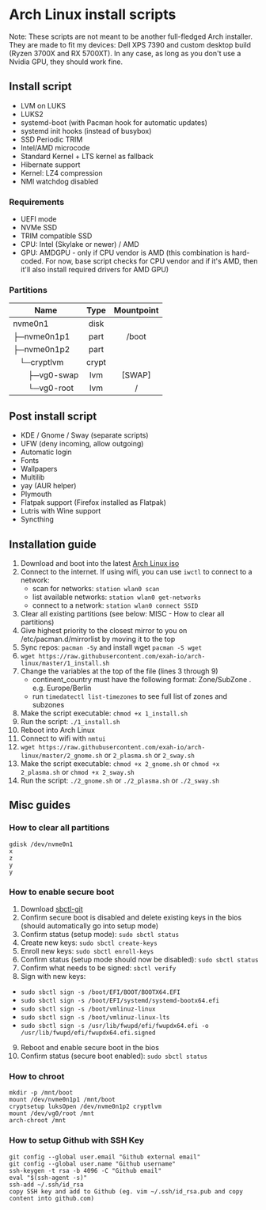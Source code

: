 # Arch Linux install scripts
Note: These scripts are not meant to be another full-fledged Arch installer. They are made to fit my devices: Dell XPS 7390 and custom desktop build (Ryzen 3700X and RX 5700XT). In any case, as long as you don't use a Nvidia GPU, they should work fine.

## Install script

- LVM on LUKS
- LUKS2
- systemd-boot (with Pacman hook for automatic updates)
- systemd init hooks (instead of busybox)
- SSD Periodic TRIM
- Intel/AMD microcode
- Standard Kernel + LTS kernel as fallback
- Hibernate support
- Kernel: LZ4 compression
- NMI watchdog disabled

### Requirements

- UEFI mode
- NVMe SSD
- TRIM compatible SSD
- CPU: Intel (Skylake or newer) / AMD
- GPU: AMDGPU - only if CPU vendor is AMD (this combination is hard-coded. For now, base script checks for CPU vendor and if it's AMD, then it'll also install required drivers for AMD GPU)

### Partitions

| Name                                                  | Type  | Mountpoint |
| ----------------------------------------------------- | :---: | :--------: |
| nvme0n1                                               | disk  |            |
| ├─nvme0n1p1                                           | part  |   /boot    |
| ├─nvme0n1p2                                           | part  |            |
| &nbsp;&nbsp;&nbsp;└─cryptlvm                        | crypt |            |
| &nbsp;&nbsp;&nbsp;&nbsp;&nbsp;&nbsp;&nbsp;├─vg0-swap |  lvm  |   [SWAP]   |
| &nbsp;&nbsp;&nbsp;&nbsp;&nbsp;&nbsp;&nbsp;└─vg0-root |  lvm  |     /      |

## Post install script
- KDE / Gnome / Sway (separate scripts)
- UFW (deny incoming, allow outgoing)
- Automatic login
- Fonts
- Wallpapers
- Multilib
- yay (AUR helper)
- Plymouth
- Flatpak support (Firefox installed as Flatpak)
- Lutris with Wine support
- Syncthing

## Installation guide

1. Download and boot into the latest [Arch Linux iso](https://www.archlinux.org/download/)
2. Connect to the internet. If using wifi, you can use `iwctl` to connect to a network:
   - scan for networks: `station wlan0 scan`
   - list available networks: `station wlan0 get-networks`
   - connect to a network: `station wlan0 connect SSID`
3. Clear all existing partitions (see below: MISC - How to clear all partitions)
4. Give highest priority to the closest mirror to you on /etc/pacman.d/mirrorlist by moving it to the top
5. Sync repos: `pacman -Sy` and install wget `pacman -S wget`
6. `wget https://raw.githubusercontent.com/exah-io/arch-linux/master/1_install.sh`
7. Change the variables at the top of the file (lines 3 through 9)
   - continent_country must have the following format: Zone/SubZone . e.g. Europe/Berlin
   - run `timedatectl list-timezones` to see full list of zones and subzones
8. Make the script executable: `chmod +x 1_install.sh`
9. Run the script: `./1_install.sh`
10. Reboot into Arch Linux
11. Connect to wifi with `nmtui`
12. `wget https://raw.githubusercontent.com/exah-io/arch-linux/master/2_gnome.sh` or `2_plasma.sh` or `2_sway.sh`
13. Make the script executable: `chmod +x 2_gnome.sh` or `chmod +x 2_plasma.sh` or `chmod +x 2_sway.sh`
14. Run the script: `./2_gnome.sh` or `./2_plasma.sh` or `./2_sway.sh`

## Misc guides

### How to clear all partitions

```
gdisk /dev/nvme0n1
x
z
y
y
```

### How to enable secure boot
1. Download [sbctl-git](https://aur.archlinux.org/packages/sbctl-git/)
2. Confirm secure boot is disabled and delete existing keys in the bios (should automatically go into setup mode)
3. Confirm status (setup mode): `sudo sbctl status`
4. Create new keys: `sudo sbctl create-keys`
5. Enroll new keys: `sudo sbctl enroll-keys`
6. Confirm status (setup mode should now be disabled): `sudo sbctl status`
7. Confirm what needs to be signed: `sbctl verify`
8. Sign with new keys:
  - `sudo sbctl sign -s /boot/EFI/BOOT/BOOTX64.EFI`
  - `sudo sbctl sign -s /boot/EFI/systemd/systemd-bootx64.efi`
  - `sudo sbctl sign -s /boot/vmlinuz-linux`
  - `sudo sbctl sign -s /boot/vmlinuz-linux-lts`
  - `sudo sbctl sign -s /usr/lib/fwupd/efi/fwupdx64.efi -o /usr/lib/fwupd/efi/fwupdx64.efi.signed`
9. Reboot and enable secure boot in the bios
10. Confirm status (secure boot enabled): `sudo sbctl status`

### How to chroot

```
mkdir -p /mnt/boot
mount /dev/nvme0n1p1 /mnt/boot
cryptsetup luksOpen /dev/nvme0n1p2 cryptlvm
mount /dev/vg0/root /mnt
arch-chroot /mnt
```

### How to setup Github with SSH Key

```
git config --global user.email "Github external email"
git config --global user.name "Github username"
ssh-keygen -t rsa -b 4096 -C "Github email"
eval "$(ssh-agent -s)"
ssh-add ~/.ssh/id_rsa
copy SSH key and add to Github (eg. vim ~/.ssh/id_rsa.pub and copy content into github.com)
```
